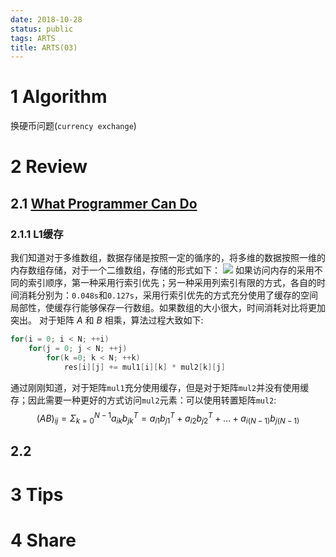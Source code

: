 ```yaml
---
date: 2018-10-28
status: public
tags: ARTS
title: ARTS(03)
---
```

# 1  Algorithm
换硬币问题(`currency exchange`)

# 2 Review
## 2.1 [What Programmer Can Do](https://lwn.net/Articles/255364/)
### 2.1.1 L1缓存
我们知道对于多维数组，数据存储是按照一定的循序的，将多维的数据按照一维的内存数组存储，对于一个二维数组，存储的形式如下：
![](./_image/2018-10-30-18-46-15.jpg)
如果访问内存的采用不同的索引顺序，第一种采用行索引优先；另一种采用列索引有限的方式，各自的时间消耗分别为：`0.048s`和`0.127s`，采用行索引优先的方式充分使用了缓存的空间局部性，使缓存行能够保存一行数组。如果数组的大小很大，时间消耗对比将更加突出。
对于矩阵 $A$ 和 $B$  相乘，算法过程大致如下:
```C
for(i = 0; i < N; ++i)
    for(j = 0; j < N; ++j)
        for(k =0; k < N; ++k)
            res[i][j] += mul1[i][k] * mul2[k][j]
```
通过刚刚知道，对于矩阵`mul1`充分使用缓存，但是对于矩阵`mul2`并没有使用缓存；因此需要一种更好的方式访问`mul2`元素：可以使用转置矩阵`mul2`:
$$
(AB)_{ij}=\Sigma_{k=0}^{N-1}a_{ik}b_{jk}^T = a_{i1}b_{j1}^T+a_{i2}b_{j2}^T + \ldots + a_{i(N-1)}b_{j(N-1)}
$$
## 2.2 
# 3 Tips
# 4 Share
